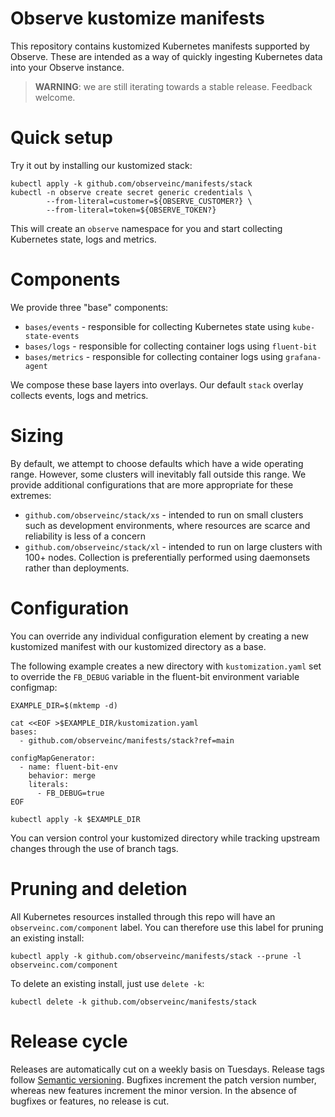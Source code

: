 # Observe kustomize manifests

This repository contains kustomized Kubernetes manifests supported by Observe.
These are intended as a way of quickly ingesting Kubernetes data into your
Observe instance.

> **WARNING**: we are still iterating towards a stable release. Feedback welcome.

# Quick setup

Try it out by installing our kustomized stack:

```
kubectl apply -k github.com/observeinc/manifests/stack
kubectl -n observe create secret generic credentials \
        --from-literal=customer=${OBSERVE_CUSTOMER?} \
        --from-literal=token=${OBSERVE_TOKEN?}
```

This will create an `observe` namespace for you and start collecting Kubernetes state, logs and metrics.

# Components

We provide three "base" components:

- `bases/events` - responsible for collecting Kubernetes state using `kube-state-events`
- `bases/logs` - responsible for collecting container logs using `fluent-bit`
- `bases/metrics` - responsible for collecting container logs using `grafana-agent`

We compose these base layers into overlays. Our default `stack` overlay
collects events, logs and metrics.

# Sizing

By default, we attempt to choose defaults which have a wide operating
range. However, some clusters will inevitably fall outside this range. We
provide additional configurations that are more appropriate for these extremes:

- `github.com/observeinc/stack/xs` - intended to run on small clusters such as development environments, where resources are scarce and reliability is less of a concern
- `github.com/observeinc/stack/xl` - intended to run on large clusters with 100+ nodes. Collection is preferentially performed using daemonsets rather than deployments.

# Configuration

You can override any individual configuration element by creating a new
kustomized manifest with our kustomized directory as a base.

The following example creates a new directory with `kustomization.yaml` set to
override the `FB_DEBUG` variable in the fluent-bit environment variable
configmap:

```
EXAMPLE_DIR=$(mktemp -d)

cat <<EOF >$EXAMPLE_DIR/kustomization.yaml
bases:
  - github.com/observeinc/manifests/stack?ref=main

configMapGenerator:
  - name: fluent-bit-env
    behavior: merge
    literals:
      - FB_DEBUG=true
EOF

kubectl apply -k $EXAMPLE_DIR
```

You can version control your kustomized directory while tracking upstream changes through the use of branch tags.

# Pruning and deletion

All Kubernetes resources installed through this repo will have an
`observeinc.com/component` label. You can therefore use this label for pruning an existing install:

```
kubectl apply -k github.com/observeinc/manifests/stack --prune -l observeinc.com/component
```

To delete an existing install, just use `delete -k`:

```
kubectl delete -k github.com/observeinc/manifests/stack
```

# Release cycle

Releases are automatically cut on a weekly basis on Tuesdays. Release tags
follow [Semantic versioning](https://semver.org/). Bugfixes increment the patch
version number, whereas new features increment the minor version. In the
absence of bugfixes or features, no release is cut.
